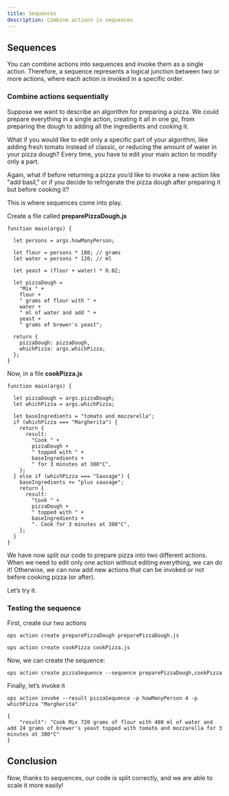 ```yaml
---
title: Sequences
description: Combine actions in sequences
---
```

## Sequences

You can combine actions into sequences and invoke them as a single
action. Therefore, a sequence represents a logical junction between two
or more actions, where each action is invoked in a specific order.

### Combine actions sequentially

Suppose we want to describe an algorithm for preparing a pizza. We could
prepare everything in a single action, creating it all in one go, from
preparing the dough to adding all the ingredients and cooking it.

What if you would like to edit only a specific part of your algorithm,
like adding fresh tomato instead of classic, or reducing the amount of
water in your pizza dough? Every time, you have to edit your main action
to modify only a part.

Again, what if before returning a pizza you’d like to invoke a new
action like "add basil," or if you decide to refrigerate the pizza dough
after preparing it but before cooking it?

This is where sequences come into play.

Create a file called **preparePizzaDough.js**

    function main(args) {

      let persons = args.howManyPerson;

      let flour = persons * 180; // grams
      let water = persons * 120; // ml

      let yeast = (flour + water) * 0.02;

      let pizzaDough =
        "Mix " +
        flour +
        " grams of flour with " +
        water +
        " ml of water and add " +
        yeast +
        " grams of brewer's yeast";

      return {
        pizzaDough: pizzaDough,
        whichPizza: args.whichPizza,
      };
    }

Now, in a file **cookPizza.js**

    function main(args) {

      let pizzaDough = args.pizzaDough;
      let whichPizza = args.whichPizza;

      let baseIngredients = "tomato and mozzarella";
      if (whichPizza === "Margherita") {
        return {
          result:
            "Cook " +
            pizzaDough +
            " topped with " +
            baseIngredients +
            " for 3 minutes at 380°C",
        };
      } else if (whichPizza === "Sausage") {
        baseIngredients += "plus sausage";
        return {
          result:
            "Cook " +
            pizzaDough +
            " topped with " +
            baseIngredients +
            ". Cook for 3 minutes at 380°C",
        };
      }
    }

We have now split our code to prepare pizza into two different actions.
When we need to edit only one action without editing everything, we can
do it! Otherwise, we can now add new actions that can be invoked or not
before cooking pizza (or after).

Let’s try it.

### Testing the sequence

First, create our two actions

    ops action create preparePizzaDough preparePizzaDough.js

    ops action create cookPizza cookPizza.js

Now, we can create the sequence:

    ops action create pizzaSequence --sequence preparePizzaDough,cookPizza

Finally, let’s invoke it

    ops action invoke --result pizzaSequence -p howManyPerson 4 -p whichPizza "Margherita"

    {
        "result": "Cook Mix 720 grams of flour with 480 ml of water and add 24 grams of brewer's yeast topped with tomato and mozzarella for 3 minutes at 380°C"
    }

## Conclusion

Now, thanks to sequences, our code is split correctly, and we are able
to scale it more easily!
